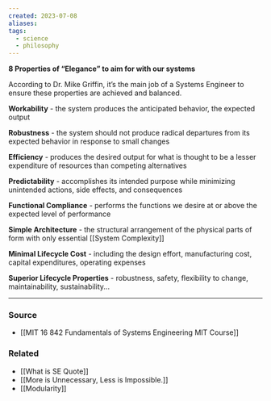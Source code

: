 ```yaml
---
created: 2023-07-08
aliases: 
tags:
  - science
  - philosophy
---
```

**8 Properties of “Elegance” to aim for with our systems**

According to Dr. Mike Griffin, it’s the main job of a Systems Engineer to ensure these properties are achieved and balanced.

**Workability** - the system produces the anticipated behavior, the expected output

**Robustness** - the system should not produce radical departures from its expected behavior in response to small changes

**Efficiency** - produces the desired output for what is thought to be a lesser expenditure of resources than competing alternatives

**Predictability** - accomplishes its intended purpose while minimizing unintended actions, side effects, and consequences

**Functional Compliance** - performs the functions we desire at or above the expected level of performance

**Simple Architecture** - the structural arrangement of the physical parts of form with only essential [[System Complexity]]

**Minimal Lifecycle Cost** - including the design effort, manufacturing cost, capital expenditures, operating expenses

**Superior Lifecycle Properties** - robustness, safety, flexibility to change, maintainability, sustainability...

****
### Source
- [[MIT 16 842 Fundamentals of Systems Engineering MIT Course]]

### Related
- [[What is SE Quote]]
- [[More is Unnecessary, Less is Impossible.]]
- [[Modularity]]
